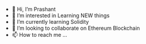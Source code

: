 - 👋 Hi, I’m Prashant
- 👀 I’m interested in Learning NEW things
- 🌱 I’m currently learning Solidity
- 💞️ I’m looking to collaborate on Ethereum Blockchain
- 📫 How to reach me ...

<!---
iprashantbhatt/iprashantbhatt is a ✨ special ✨ repository because its `README.md` (this file) appears on your GitHub profile.
You can click the Preview link to take a look at your changes.
--->
